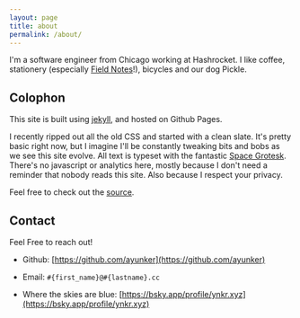 ```yaml
---
layout: page
title: about
permalink: /about/
---
```


I'm a software engineer from Chicago working at Hashrocket. I like coffee,
stationery (especially [Field Notes][field_notes]!), bicycles and our dog
Pickle.

## Colophon

This site is built using [jekyll][jekyll], and hosted on Github Pages.

I recently ripped out all the old CSS and started with a clean slate. It's
pretty basic right now, but I imagine I'll be constantly tweaking bits and bobs
as we see this site evolve. All text is typeset with the fantastic [Space
Grotesk][space_grotesk]. There's no javascript or analytics here, mostly
because I don't need a reminder that nobody reads this site. Also because I
respect your privacy.

Feel free to check out the [source][source].

## Contact

Feel Free to reach out!

* Github: [https://github.com/ayunker](https://github.com/ayunker)

* Email: `#{first_name}@#{lastname}.cc`

* Where the skies are blue:
[https://bsky.app/profile/ynkr.xyz](https://bsky.app/profile/ynkr.xyz)

[field_notes]: https://fieldnotesbrand.com/
[jekyll]: https://jekyllrb.com/
[source]: https://github.com/ayunker/ayunker.github.io
[space_grotesk]: https://fonts.floriankarsten.com/space-grotesk
